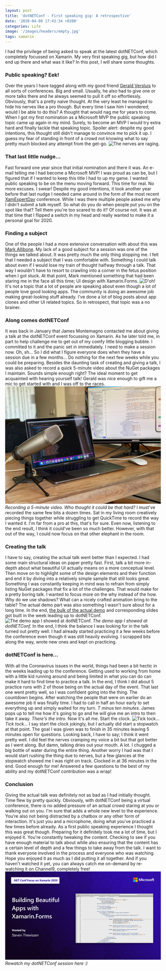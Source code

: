 ```yaml
---
layout: post
title: 'dotNETConf - First speaking gig: A retrospective'
date: '2020-04-09 17:43:34 +0200'
categories: Life
image: '/images/headers/empty.jpg'
tags: xamarin
---
```

I had the privilege of being asked to speak at the latest dotNETConf, which completely focussed on Xamarin. My very first speaking gig, but how did I end up there and what was it like? In this post, I will share some thoughts.
### Public speaking? Eek!
Over the years I have tagged along with my good friend [Gerald Versluis](https://www.verslu.is/) to all sorts of conferences. Big and small. Usually, he also had to give one or more talks there and he always seemed to pull it off so effortlessly. Obviously, that's a pretty naive thought. At the very least he managed to hide his nerves like a pro though. But every time I saw him I wondered; would I be able to do this? A thought that would nag me for years to come.
When I got my first nomination as a Microsoft MVP the public speaking topic came up again in my mind. Surely, to become an MVP I would try extra hard and finally tackle that speaking topic. Spoiler alert: despite my good intentions, this thought still didn't manage to convince me to pick it up. I guess my fear of standing in front of a crowd not knowing what to say pretty much blocked any attempt from the get-go.
![The nerves are raging.](https://media.giphy.com/media/G4Ihli2UThrBS/source.gif)
### That last little nudge...
Fast forward one year since that initial nomination and there it was. An e-mail telling me I had become a Microsoft MVP! I was proud as can be, but I figured that if I wanted to keep this title I had to up my game. I wanted public speaking to be on the menu moving forward. This time for real. No more excuses. I swear!
Despite my good intentions, it took another year before that last nudge I needed came around in the form of the most recent [XamExpertDay](https://expertday.forxamarin.com/) conference. While I was there multiple people asked me why I didn't submit a talk myself. So what do you do when people put you on the spot like that? Tell them you're too scared to do it? Of course not. It was at that time that I flipped a switch in my head and really wanted to make it a personal goal for 2020.
### Finding a subject
One of the people I had a more extensive conversation with about this was [Mark Allibone](https://www.mallibone.com/). My lack of a good subject for a session was one of the things we talked about. It was pretty much the only thing stopping me. I felt that I needed a subject that I was comfortable with. Something I could talk about even if I would lose my train of thought halfway through a talk. That way I wouldn't have to resort to crawling into a corner in the fetus position when I got stuck. At that point, Mark mentioned something that had been staring me in the face all this time; UI design with Xamarin.Forms.
![D'oh!](https://media.giphy.com/media/xT5LMzIK1AdZJ4cYW4/source.gif)
It's not a topic that a lot of people are speaking about even though a lot of people love good looking apps. The community is doing an awesome job making great-looking stuff already. I've done a lot of blog posts about app clones and other UI related topics. So in retrospect, that topic was a no brainer.
### Along comes dotNETConf
It was back in January that James Montemagno contacted me about giving a talk at the dotNETConf event focussing on Xamarin. As he later told me, in part to help challenge me to get out of my comfy little blogging bubble. I committed to it and the panic set in immediately. I need to make a session now. Oh, sh... So I did what I figure everyone does when they have a session due in a few months... Do nothing for the next few weeks while you could be preparing.
Besides the daunting task of creating and giving a talk, I was also asked to record a quick 5-minute video about the NuGet packages I maintain. Sounds simple enough right? The ideal moment to get acquainted with hearing yourself talk! Gerald was nice enough to gift me a mic to get started with and I was off to the races.
![Recording a 5 minute video.](/images/posts/ESgpIkmXsAINMKH.jpeg)
*Recording a 5-minute video. Who thought it could be that hard?*
I must've recorded the same few bits a dozen times. Sat in my living room creatively piecing things together while struggling to get QuickTime to record the way I wanted it. I'm far from a pro at this, that's for sure. Even now, listening to the end result, I think it could've been so much better. However, with that out of the way, I could now focus on that other elephant in the room.
### Creating the talk
I have to say, creating the actual talk went better than I expected. I had some main structural ideas on paper pretty fast. First, talk a bit more in-depth about what beautiful UI actually means on a more conceptual level. Then move on to highlight some of the design elements and their function and end it by diving into a relatively simple sample that still looks great.
Something I was constantly keeping in mind was to refrain from simply listing NuGet packages that fix a lot of the challenges. That would make for a pretty boring talk. I wanted to focus more on the why instead of the how. Why do we use shadows? What can a nicely crafted animation bring to the table? The actual demo part was also something I wasn't sure about for a long time. In the end, [the bulk of the actual demo](https://github.com/sthewissen/FocusOnXamarin) and corresponding slides got built in the week leading up to dotNETConf.
![The demo app I showed at dotNETConf.](https://raw.githubusercontent.com/sthewissen/FocusOnXamarin/master/app.gif)
*The demo app I showed at dotNETConf.*
In the end, I think the balance I was looking for in the talk turned out pretty well. I had already started practicing it a few weeks before the conference even though it was still heavily evolving. I scrapped bits along the way, wrote new ones and kept on practicing.
### dotNETConf is here...
With all the Coronavirus issues in the world, things had been a bit hectic in the weeks leading up to the conference. Getting used to working from home with a little kid running around and being limited in what you can do can make it hard to find time to practice a talk. In the end, I think I did about 5 practice runs with 2 of those being on the actual day of the event. That last one went pretty well, so I was confident going into the thing. The countdown begins.
After watching the people that were on earlier do an awesome job it was finally time. I had to call in half an hour early to set everything up and simply waited for my turn. _T minus ten minutes_. James pops up to tell me how it's going to go and he will give me an intro to then take it away. _There's the intro._ Now it's all me. Start the clock.
![Tick tock...](https://media.giphy.com/media/xUySTEJYS5F1Cayg92/giphy.gif)
*Tick tock...*
I say start the clock jokingly, but I actually did start a stopwatch at that point. The goal I was given was to finish in 35 minutes leaving 5 minutes open for questions. Looking back, I have to say; I think it went pretty well. I did feel the nerves cramping my voice a bit but that got better as I went along. But damn, talking dries out your mouth. A lot. I chugged a big bottle of water during the entire thing.
Another worry I had was that I would start rushing the thing due to nerves, but a few glances at the stopwatch showed me I was right on track. Clocked in at 36 minutes in the end. Good enough for me! Answered a few questions to the best of my ability and my dotNETConf contribution was a wrap!
### Conclusion
Giving the actual talk was definitely not as bad as I had initially thought. Time flew by pretty quickly. Obviously, with dotNETConf being a virtual conference, there is no added pressure of an actual crowd staring at you or walking out on you. I'm sure that adds a whole new level to the experience. You're also not being distracted by a chatbox or any other form of interaction. It's just you and a microphone, doing what you've practiced a few times before already. As a first public speaking experience I thought this was great though.
Preparing for it definitely took me a lot of time, but I enjoyed it. You're constantly tweaking the content. Checking to see if you have enough material to talk about while also ensuring that the content has a certain level of depth and a few things to take away from the talk.
I want to thank everyone involved in the process and everyone who was watching. Hope you enjoyed it as much as I did putting it all together. And if you haven't watched it yet, you can always catch me on-demand by re-watching it on Channel9, completely free!
[![Rewatch my dotNETConf session here :)](/images/posts/DotNetConfXamarin_StevenThewissen_BuildingBeautif_Custom.jpg)](https://channel9.msdn.com/Events/dotnetConf/Focus-on-Xamarin/Building-Beautiful-Apps-with-XamarinForms)
*Rewatch my dotNETConf session here :)*